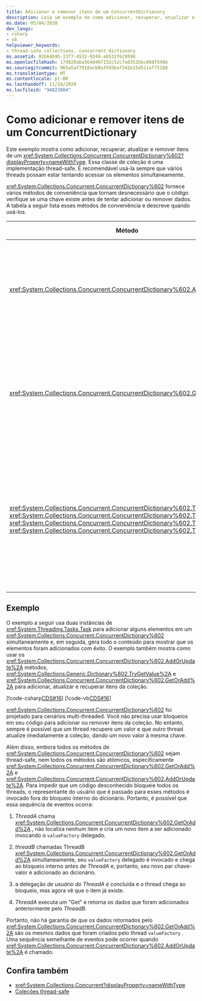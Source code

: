 ```yaml
---
title: Adicionar e remover itens de um ConcurrentDictionary
description: Leia um exemplo de como adicionar, recuperar, atualizar e remover itens da classe de coleção ConcurrentDictionary<TKey, TValue> no .NET.
ms.date: 05/04/2020
dev_langs:
- csharp
- vb
helpviewer_keywords:
- thread-safe collections, concurrent dictionary
ms.assetid: 81b64b95-13f7-4532-9249-ab532f629598
ms.openlocfilehash: 17d820aba564d467152c52c7a0352bbc860f548b
ms.sourcegitcommit: 965a5af7918acb0a3fd3baf342e15d511ef75188
ms.translationtype: MT
ms.contentlocale: pt-BR
ms.lasthandoff: 11/18/2020
ms.locfileid: "94823804"
---
```

# <a name="how-to-add-and-remove-items-from-a-concurrentdictionary"></a>Como adicionar e remover itens de um ConcurrentDictionary

Este exemplo mostra como adicionar, recuperar, atualizar e remover itens de um <xref:System.Collections.Concurrent.ConcurrentDictionary%602?displayProperty=nameWithType>. Essa classe de coleção é uma implementação thread-safe. É recomendável usá-la sempre que vários threads possam estar tentando acessar os elementos simultaneamente.

<xref:System.Collections.Concurrent.ConcurrentDictionary%602> fornece vários métodos de conveniência que tornam desnecessário que o código verifique se uma chave existe antes de tentar adicionar ou remover dados. A tabela a seguir lista esses métodos de conveniência e descreve quando usá-los.

| Método | Use quando… |
|--|--|
| <xref:System.Collections.Concurrent.ConcurrentDictionary%602.AddOrUpdate%2A> | Você desejar adicionar um novo valor para uma chave especificada e, se a chave já existir, você desejar substituir seu valor. |
| <xref:System.Collections.Concurrent.ConcurrentDictionary%602.GetOrAdd%2A> | Você desejar recuperar o valor existente de uma chave especificada e, se a chave não existir, você desejar especificar um par chave/valor. |
| <xref:System.Collections.Concurrent.ConcurrentDictionary%602.TryAdd%2A>, <xref:System.Collections.Concurrent.ConcurrentDictionary%602.TryGetValue%2A>, <xref:System.Collections.Concurrent.ConcurrentDictionary%602.TryUpdate%2A>, <xref:System.Collections.Concurrent.ConcurrentDictionary%602.TryRemove%2A> | Você desejar adicionar, obter, atualizar ou remover um par chave/valor e, se a chave já existir ou se a tentativa falhar por qualquer motivo, você desejar executar alguma ação alternativa. |

## <a name="example"></a>Exemplo

O exemplo a seguir usa duas instâncias de <xref:System.Threading.Tasks.Task> para adicionar alguns elementos em um <xref:System.Collections.Concurrent.ConcurrentDictionary%602> simultaneamente e, em seguida, gera todo o conteúdo para mostrar que os elementos foram adicionados com êxito. O exemplo também mostra como usar os <xref:System.Collections.Concurrent.ConcurrentDictionary%602.AddOrUpdate%2A> métodos, <xref:System.Collections.Generic.Dictionary%602.TryGetValue%2A> e <xref:System.Collections.Concurrent.ConcurrentDictionary%602.GetOrAdd%2A> para adicionar, atualizar e recuperar itens da coleção.

[!code-csharp[CDS#16](../../../../samples/snippets/csharp/VS_Snippets_Misc/cds/cs/cds_dictionaryhowto.cs#16)]
[!code-vb[CDS#16](../../../../samples/snippets/visualbasic/VS_Snippets_Misc/cds/vb/cds_concdict.vb#16)]

<xref:System.Collections.Concurrent.ConcurrentDictionary%602> foi projetado para cenários multi-threaded. Você não precisa usar bloqueios em seu código para adicionar ou remover itens da coleção. No entanto, sempre é possível que um thread recupere um valor e que outro thread atualize imediatamente a coleção, dando um novo valor à mesma chave.

Além disso, embora todos os métodos de <xref:System.Collections.Concurrent.ConcurrentDictionary%602> sejam thread-safe, nem todos os métodos são atômicos, especificamente <xref:System.Collections.Concurrent.ConcurrentDictionary%602.GetOrAdd%2A> e <xref:System.Collections.Concurrent.ConcurrentDictionary%602.AddOrUpdate%2A>. Para impedir que um código desconhecido bloqueie todos os threads, o representante do usuário que é passado para esses métodos é invocado fora do bloqueio interno do dicionário. Portanto, é possível que essa sequência de eventos ocorra:

1. _ThreadA_ chama <xref:System.Collections.Concurrent.ConcurrentDictionary%602.GetOrAdd%2A> , não localiza nenhum item e cria um novo item a ser adicionado invocando o `valueFactory` delegado.

1. _threadB_ chamadas ThreadB <xref:System.Collections.Concurrent.ConcurrentDictionary%602.GetOrAdd%2A> simultaneamente, seu `valueFactory` delegado é invocado e chega ao bloqueio interno antes de _ThreadA_ e, portanto, seu novo par chave-valor é adicionado ao dicionário.

1. a delegação _de usuário do ThreadA é_ concluída e o thread chega ao bloqueio, mas agora vê que o item já existe.

1. _ThreadA_ executa um "Get" e retorna os dados que foram adicionados anteriormente pelo _ThreadB_.

Portanto, não há garantia de que os dados retornados pelo <xref:System.Collections.Concurrent.ConcurrentDictionary%602.GetOrAdd%2A> são os mesmos dados que foram criados pelo thread `valueFactory` . Uma sequência semelhante de eventos pode ocorrer quando <xref:System.Collections.Concurrent.ConcurrentDictionary%602.AddOrUpdate%2A> é chamado.

## <a name="see-also"></a>Confira também

- <xref:System.Collections.Concurrent?displayProperty=nameWithType>
- [Coleções thread-safe](index.md)
